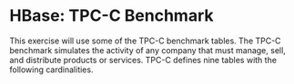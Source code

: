 # HBase: TPC-C Benchmark
This exercise will use some of the TPC-C benchmark tables. The TPC-C benchmark simulates the activity of any company that must manage, sell, and distribute products or services. TPC-C defines nine tables with the following cardinalities.
